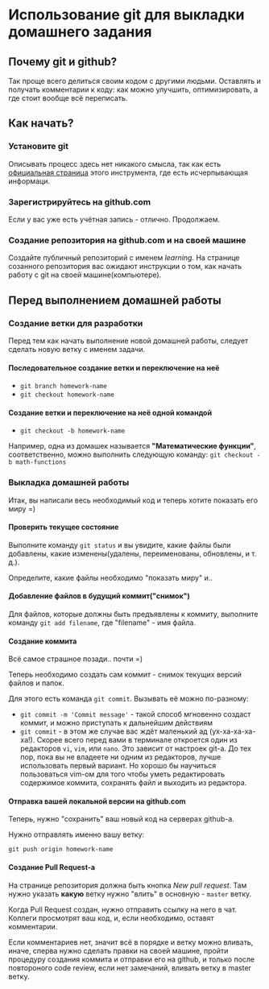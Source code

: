 # Использование git для выкладки домашнего задания

## Почему git и github?

Так проще всего делиться своим кодом с другими людьми. 
Оставлять и получать комментарии к коду: как можно 
улучшить, оптимизировать, а где стоит вообще 
всё переписать.

## Как начать?

### Установите git

Описывать процесс здесь нет никакого смысла, так как есть
[официальная страница](https://git-scm.com/book/ru/v2/%D0%92%D0%B2%D0%B5%D0%B4%D0%B5%D0%BD%D0%B8%D0%B5-%D0%A3%D1%81%D1%82%D0%B0%D0%BD%D0%BE%D0%B2%D0%BA%D0%B0-Git) 
этого инструмента, где есть исчерпывающая информаци.

### Зарегистрируйтесь на github.com

Если у вас уже есть учётная запись - отлично. Продолжаем.

### Создание репозитория на github.com и на своей машине

Создайте публичный репозиторий с именем _learning_. 
На странице созанного репозитория вас ожидают инструкции 
о том, как начать работу с git на своей машине(компьютере).

## Перед выполнением домашней работы

### Создание ветки для разработки

Перед тем как начать выполнение новой домашней работы,
следует сделать новую ветку с именем задачи.

#### Последовательное создание ветки и переключение на неё
* `git branch homework-name`
* `git checkout homework-name`

#### Создание ветки и переключение на неё одной командой
* `git checkout -b homework-name`

Например, одна из домашек называется __"Математические
функции"__, соответственно, можно выполнить следующую
команду: `git checkout -b math-functions`

### Выкладка домашней работы

Итак, вы написали весь необходимый код и теперь хотите
показать его миру =)

#### Проверить текущее состояние

Выполните команду `git status` и вы увидите, какие файлы
были добавлены, какие изменены(удалены, переименованы,
обновлены, и т. д.).

Определите, какие файлы необходимо "показать миру" и..

#### Добавление файлов в будущий коммит("снимок")

Для файлов, которые должны быть предъявлены к коммиту,
выполните команду `git add filename`, где "filename" - имя
файла.

#### Создание коммита

Всё самое страшное позади.. почти =)

Теперь необходимо создать сам коммит - снимок текущих
версий файлов и папок.

Для этого есть команда `git commit`. Вызывать её можно
по-разному:

* `git commit -m 'Commit message'` - такой способ мгновенно 
создаст коммит, и можно приступать к дальнейшим действиям
* `git commit` - в этом же случае вас ждёт маленький ад 
(ух-ха-ха-ха-ха!). Скорее всего перед вами в терминале
откроется один из редакторов `vi`, `vim`, или `nano`.
Это зависит от настроек git-а. До тех пор, пока вы не 
владеете ни одним из редакторов, лучше использовать первый
вариант. Но хорошо бы научиться пользоваться vim-ом для
того чтобы уметь редактировать содержимое коммита, 
сохранять файл и выходить из редактора.

#### Отправка вашей локальной версии на github.com

Теперь, нужно "сохранить" ваш новый код на серверах 
github-а.

Нужно отправлять именно вашу ветку:

`git push origin homework-name`

#### Создание Pull Request-а

На странице репозитория должна быть кнопка 
_New pull request_. Там нужно указать **какую** ветку 
нужно "влить" в основную - `master` ветку.

Когда Pull Request создан, нужно отправить ссылку на него
в чат. Коллеги просмотрят ваш код, и, если необходимо,
оставят комментарии.

Если комментариев нет, значит всё в порядке и ветку можно
вливать, иначе, сперва нужно сделать правки на своей
машине, пройти процедуру создания коммита и отправки его
на github, и только после повтороного code review, если
нет замечаний, вливать ветку в master ветку.